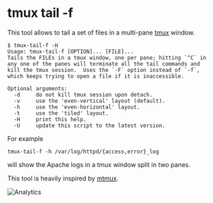 # tmux tail -f

This tool allows to tail a set of files in a multi-pane
[tmux](http://tmux.sourceforge.net/) window.

```
$ tmux-tail-f -H
Usage: tmux-tail-f [OPTION]... [FILE]...
Tails the FILEs in a tmux window, one per pane; hitting `^C` in
any one of the panes will terminate all the tail commands and
kill the tmux session.  Uses the `-F` option instead of `-f`,
which keeps trying to open a file if it is inaccessible.

Optional arguments:
  -d     do not kill tmux session upon detach.
  -v     use the 'even-vertical' layout (default).
  -h     use the 'even-horizontal' layout.
  -t     use the 'tiled' layout.
  -H     print this help.
  -U     update this script to the latest version.
```

For example

```
tmux-tail-f -h /var/log/httpd/{access,error}_log
```

will show the Apache logs in a tmux window split in two panes.

This tool is heavily inspired by [mtmux](https://github.com/wbond/mtmux).

![Analytics](https://ga-beacon.appspot.com/UA-377250-20/tmux-tail-f?pixel)
